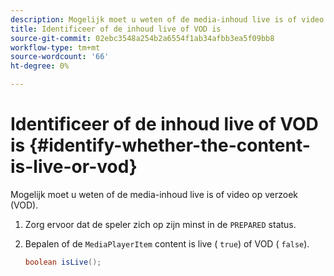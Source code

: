 ```yaml
---
description: Mogelijk moet u weten of de media-inhoud live is of video op verzoek (VOD).
title: Identificeer of de inhoud live of VOD is
source-git-commit: 02ebc3548a254b2a6554f1ab34afbb3ea5f09bb8
workflow-type: tm+mt
source-wordcount: '66'
ht-degree: 0%

---
```


# Identificeer of de inhoud live of VOD is {#identify-whether-the-content-is-live-or-vod}

Mogelijk moet u weten of de media-inhoud live is of video op verzoek (VOD).

1. Zorg ervoor dat de speler zich op zijn minst in de `PREPARED` status.
1. Bepalen of de `MediaPlayerItem` content is live ( `true`) of VOD ( `false`).

   ```java
   boolean isLive();
   ```
